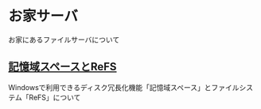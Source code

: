 # お家サーバ  
お家にあるファイルサーバについて  

## [記憶域スペースとReFS](/HomeServer/記憶域スペース)  
Windowsで利用できるディスク冗長化機能「記憶域スペース」とファイルシステム「ReFS」について  
